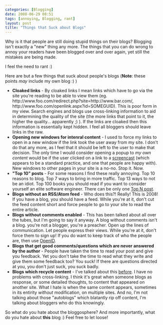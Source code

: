 ```yaml
---
categories: [Blogging]
date: 2008-06-29 08:51
tags: [annoying, Blogging, rant]
layout: post
title: "Things that Suck about Blogs"
---
```

Why is it that people are still doing stupid things on their blogs? Blogging isn't exactly a "new" thing any more. The things that you can do wrong to annoy your readers have been blogged over and over again, yet still the mistakes are being made.

I feel the need to rant :)

<!--more-->

Here are but a few things that suck about people's blogs (<strong>Note</strong>: these points <em>may</em> include my own blog :) )
<ul>
<li><strong>Cloaked links</strong> - By cloaked links I mean links which have to go via the site you're reading to be able to view them (eg. http://www.foo.com/redirect.php?site=http://www.bar.com/, http://www.foo.com/openlink.aspx?id=SOMEGUID). This is poor form in my view. Search engines and blogs use cross-linking information to aid in determining the quality of the site (the more links that point to it, the higher the quality... apparently ;) ). If the links are cloaked then this information is essentially kept hidden. I feel all bloggers should leave links in the raw.</li>
<li><strong>Opening new windows for intenral content</strong> - I used to force my links to open in a new window if the link took the user away from my site. I don't do that any more, as I feel that it should be left to the user to make that decision. The only time I would consider opening a popup to <em>my own content</em> would be if the user clicked on a link to a <a href="/posts/screencast-setting-up-unity-builds/" title="Screencast - Setting up Unity Builds">screencast</a> (which appears to be a standard practice, and one that people are happy with). New windows to other pages in your site is a no-no. Stop it. Now.</li>
<li><strong>"Top 10" posts</strong> - For some reasons I find these really annoying. Top 10 reasons to blog. Top 7 ways to bring in more traffic. Top 13 ways to not be an idiot. Top 100 books you should read if you want to consider yourself an elite software engineer. There can be only one <a href="http://www.codinghorror.com/blog/archives/000834.html" title="Thirteen Blog Cliches">Top N post</a>.</li>
<li><strong>Blogs without an RSS/Atom feed</strong> - Who does this?! Really! This is 2008! If you have a blog, you should have a feed. While you're at it, don't cut the feed content short and force people to go to your site to read the entire article.</li>
<li><strong>Blogs without comments enabled</strong> - This has been talked about all over the tubes, but I'm going to say it anyway. A blog without comments isn't a blog. you're not a blogger, you're a preacher. Open up the lines of communication. Let people express their views. While you're at it, don't force them to sign up! If you do want to keep track of who the people are, then use <a href="http://openid.net/" title="OpenID">OpenID</a>.</li>
<li><strong>Blogs that get good comments/questions which are never answered by the author</strong> - People have taken the time to read your post and give you feedback. Yet you don't take the time to read what they write and give them some feedback too? You suck! If there are questions directed at you, you don't just suck, you suck badly.</li>
<li><strong>Blogs which recycle content</strong> - I've talked about this <a href="/posts/content-duplication/" title="Content Duplication">before</a>. I have no problems with cross-linking. I think it's great when someone blogs as response, or some detailed thoughts, to content that appeared on another site. What I hate is when the same content appears, sometimes in its entirity <em>without</em> modification, on multiple sites. And no, I'm not talking about those "autoblogs" which blatantly rip off content, I'm talking about bloggers who do this knowingly.</li>
</ul>
So what do you hate about the bloggosphere? And more importantly, what do you hate about <strong>this</strong> blog :) Feel free to let loose!
